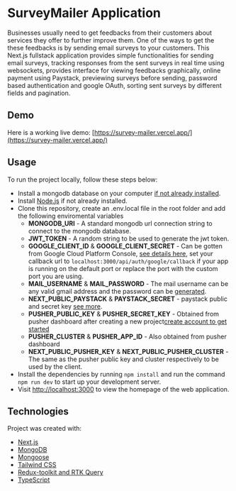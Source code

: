 # SurveyMailer Application

Businesses usually need to get feedbacks from their customers about services they offer to further improve them. One of the ways to get the these feedbacks is by sending email surveys to your customers. This Next.js fullstack application provides simple functionalities for sending email surveys, tracking responses from the sent surveys in real time using websockets, provides interface for viewing feedbacks graphically, online payment using Paystack, previewing surveys before sending, password based authentication and google OAuth, sorting sent surveys by different fields and pagination.
## Demo
Here is a working live demo: [https://survey-mailer.vercel.app/](https://survey-mailer.vercel.app/)

## Usage
To run the project locally, follow these steps below:
* Install a mongodb database on your computer [if not already installed](https://www.mongodb.com/docs/manual/installation/).
* Install [Node.js](https://nodejs.org/en/download/) if not already installed.
* Clone this repository, create an .env.local file in the root folder and add the following enviromental variables
    * **MONGODB_URI** - A standard mongodb url connection string to connect to the mongodb database.
    * **JWT_TOKEN** - A random string to be used to generate the jwt token.
    * **GOOGLE_CLIENT_ID** & **GOOGLE_CLIENT_SECRET** - Can be gotten from Google Cloud Platform Console, [see details here](https://support.google.com/cloud/answer/6158849?hl=en), set your callback url to ```localhost:3000/api/auth/google/callback``` if your app is running on the default port or replace the port with the custom port you are using.
    * **MAIL_USERNAME** & **MAIL_PASSWORD** - The mail username can be any valid gmail address and the password can be [generated](https://support.google.com/mail/answer/185833?hl=en).
    * **NEXT_PUBLIC_PAYSTACK** & **PAYSTACK_SECRET** - paystack public and secret key [see more](https://support.paystack.com/hc/en-us/articles/360011508199-How-do-I-generate-new-API-keys-).
    * **PUSHER_PUBLIC_KEY** & **PUSHER_SECRET_KEY** - Obtained from pusher dashboard after creating a new project[create account to get started](https://dashboard.pusher.com/accounts/sign_up)
    * **PUSHER_CLUSTER** & **PUSHER_APP_ID** - Also obtained from pusher dashboard
    * **NEXT_PUBLIC_PUSHER_KEY** & **NEXT_PUBLIC_PUSHER_CLUSTER** - The same as the pusher public key and cluster respectively to be used by the client.
* Install the dependencies by running ```npm install``` and run the command ```npm run dev``` to start up your development server.
* Visit [http://localhost:3000](http://localhost:3000) to view the homepage of the web application.

## Technologies
Project was created with:
* [Next.js](https://nextjs.org/)
* [MongoDB](https://www.mongodb.com/)
* [Mongoose](https://mongoosejs.com/)
* [Tailwind CSS](https://tailwindcss.com/)
* [Redux-toolkit and RTK Query](https://redux-toolkit.js.org/)
* [TypeScript](https://www.typescriptlang.org/)
